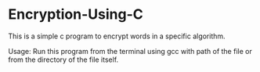 # Encryption-Using-C
This is a simple c program to encrypt words in a specific algorithm.

Usage: Run this program from the terminal using gcc with path of the file or from the directory of the file itself.


